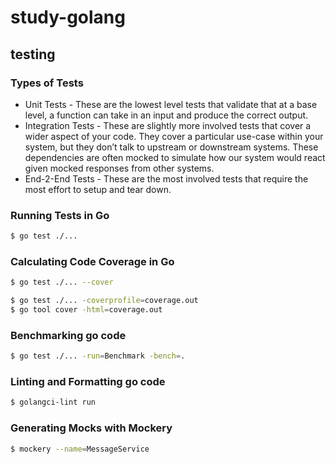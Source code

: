 # study-golang

## testing

### Types of Tests

- Unit Tests - These are the lowest level tests that validate that at a base level, a function can take in an input and produce the correct output.
- Integration Tests - These are slightly more involved tests that cover a wider aspect of your code. They cover a particular use-case within your system, but they don’t talk to upstream or downstream systems. These dependencies are often mocked to simulate how our system would react given mocked responses from other systems.
- End-2-End Tests - These are the most involved tests that require the most effort to setup and tear down.

### Running Tests in Go
```bash
$ go test ./...
```

### Calculating Code Coverage in Go
```bash
$ go test ./... --cover

$ go test ./... -coverprofile=coverage.out
$ go tool cover -html=coverage.out
```

### Benchmarking go code
```bash
$ go test ./... -run=Benchmark -bench=.
```

### Linting and Formatting go code
```bash
$ golangci-lint run
```

### Generating Mocks with Mockery
```bash
$ mockery --name=MessageService
```


